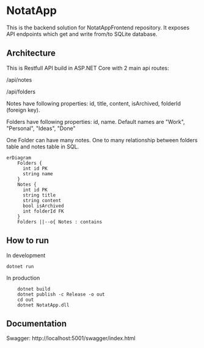 # NotatApp

This is the backend solution for NotatAppFrontend repository. It exposes API endpoints which get and write from/to SQLite database.

## Architecture

This is Restfull API build in ASP.NET Core with 2 main api routes:

/api/notes

/api/folders


Notes have following properties: id, title, content, isArchived, folderId (foreign key).


Folders have following properties: id, name. Default names are "Work", "Personal", "Ideas", "Done"


One Folder can have many notes. One to many relationship between folders table and notes table in SQL.



```mermaid
erDiagram
    Folders {
      int id PK
      string name
    }
    Notes {
      int id PK
      string title
      string content
      bool isArchived
      int folderId FK
    }
    Folders ||--o{ Notes : contains
```



## How to run 

In development

``` dotnet run ```

In production

``` 
    dotnet build 
    dotnet publish -c Release -o out
    cd out
    dotnet NotatApp.dll
 ```

## Documentation

Swagger: http://localhost:5001/swagger/index.html
